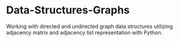 # Data-Structures-Graphs
Working with directed and undirected graph data structures utilizing adjacency matrix and adjacency list representation with Python. 
